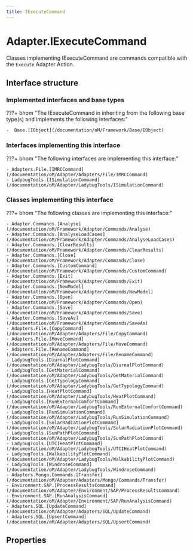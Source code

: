 ```yaml
---
title: IExecuteCommand
---
```


# Adapter.IExecuteCommand

Classes implementing IExecuteCommand are commands compatible with the `Execute` Adapter Action.

## Interface structure

### Implemented interfaces and base types

???+ bhom "The IExecuteCommand in inheriting from the following base type(s) and implements the following interfaces:"

    -  Base.[IObject](/documentation/oM/Framework/Base/IObject)


### Interfaces implementing this interface

???+ bhom "The following interfaces are implementing this interface:"

    - Adapters.File.[IMRCCommand](/documentation/oM/Adapter/Adapters/File/IMRCCommand)
    - LadybugTools.[ISimulationCommand](/documentation/oM/Adapter/LadybugTools/ISimulationCommand)


### Classes implementing this interface

???+ bhom "The following classes are implementing this interface:"

    - Adapter.Commands.[Analyse](/documentation/oM/Framework/Adapter/Commands/Analyse)
    - Adapter.Commands.[AnalyseLoadCases](/documentation/oM/Framework/Adapter/Commands/AnalyseLoadCases)
    - Adapter.Commands.[ClearResults](/documentation/oM/Framework/Adapter/Commands/ClearResults)
    - Adapter.Commands.[Close](/documentation/oM/Framework/Adapter/Commands/Close)
    - Adapter.Commands.[CustomCommand](/documentation/oM/Framework/Adapter/Commands/CustomCommand)
    - Adapter.Commands.[Exit](/documentation/oM/Framework/Adapter/Commands/Exit)
    - Adapter.Commands.[NewModel](/documentation/oM/Framework/Adapter/Commands/NewModel)
    - Adapter.Commands.[Open](/documentation/oM/Framework/Adapter/Commands/Open)
    - Adapter.Commands.[Save](/documentation/oM/Framework/Adapter/Commands/Save)
    - Adapter.Commands.[SaveAs](/documentation/oM/Framework/Adapter/Commands/SaveAs)
    - Adapters.File.[CopyCommand](/documentation/oM/Adapter/Adapters/File/CopyCommand)
    - Adapters.File.[MoveCommand](/documentation/oM/Adapter/Adapters/File/MoveCommand)
    - Adapters.File.[RenameCommand](/documentation/oM/Adapter/Adapters/File/RenameCommand)
    - LadybugTools.[DiurnalPlotCommand](/documentation/oM/Adapter/LadybugTools/DiurnalPlotCommand)
    - LadybugTools.[GetMaterialCommand](/documentation/oM/Adapter/LadybugTools/GetMaterialCommand)
    - LadybugTools.[GetTypologyCommand](/documentation/oM/Adapter/LadybugTools/GetTypologyCommand)
    - LadybugTools.[HeatPlotCommand](/documentation/oM/Adapter/LadybugTools/HeatPlotCommand)
    - LadybugTools.[RunExternalComfortCommand](/documentation/oM/Adapter/LadybugTools/RunExternalComfortCommand)
    - LadybugTools.[RunSimulationCommand](/documentation/oM/Adapter/LadybugTools/RunSimulationCommand)
    - LadybugTools.[SolarRadiationPlotCommand](/documentation/oM/Adapter/LadybugTools/SolarRadiationPlotCommand)
    - LadybugTools.[SunPathPlotCommand](/documentation/oM/Adapter/LadybugTools/SunPathPlotCommand)
    - LadybugTools.[UTCIHeatPlotCommand](/documentation/oM/Adapter/LadybugTools/UTCIHeatPlotCommand)
    - LadybugTools.[WalkabilityPlotCommand](/documentation/oM/Adapter/LadybugTools/WalkabilityPlotCommand)
    - LadybugTools.[WindroseCommand](/documentation/oM/Adapter/LadybugTools/WindroseCommand)
    - Adapters.Mongo.Commands.[Transfer](/documentation/oM/Adapter/Adapters/Mongo/Commands/Transfer)
    - Environment.SAP.[ProcessResultsCommand](/documentation/oM/Adapter/Environment/SAP/ProcessResultsCommand)
    - Environment.SAP.[RunAnalysisCommand](/documentation/oM/Adapter/Environment/SAP/RunAnalysisCommand)
    - Adapters.SQL.[UpdateCommand](/documentation/oM/Adapter/Adapters/SQL/UpdateCommand)
    - Adapters.SQL.[UpsertCommand](/documentation/oM/Adapter/Adapters/SQL/UpsertCommand)


## Properties

